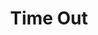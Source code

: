 ---
title: "Time Out"
draft: false
slug: "time-out"
weight: "7"
thumbnail: "illustrations/thumbnail_06.jpg"
mainpage: true
related: true

header: {
	titleimage: "illustrations/project-title_time-out.png"
}

block_project: {
	description: "(description coming soon)",
	bgcolor: "#5028C7",
	fontcolor: "#fff",
	work: [ 
		{class: "gallery-col-12 w-md-75", path: "illustrations/illustration_031.jpg"}
	]
}

---